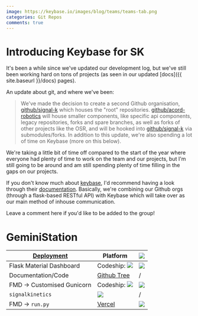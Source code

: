 ```yaml
---
image: https://keybase.io/images/blog/teams/teams-tab.png
categories: Git Repos
comments: true
---
```


# Introducing Keybase for SK
It's been a while since we've updated our development log, but we've still been working hard on tons of projects (as seen in our updated [docs]({{ site.baseurl }}/docs) pages).


An update about git, and where we've been:
> We've made the decision to create a second Github organisation, [github/signal-k](https://github.com/signal-k) which houses the "root" repositories. [github/acord-robotics](https://github.com/acord-robotics) will house smaller components, like specific api components, legacy repositories, forks and spare branches, as well as forks of other projects like the OSR, and will be hooked into [github/signal-k](https://github.com/signal-k) via submodules/forks.
In addition to this update, we're also spending a lot of time on Keybase (more on this below).



We're taking a little bit of time off compared to the start of the year where everyone had plenty of time to work on the team and our projects, but I'm still going to be around and am still spending plenty of time filling in the gaps on our projects.

If you don't know much about [keybase](https://keybase.io), I'd recommend having a look through their [documentation](https://book.keybase.io/docs/files). Basically, we're combining our Github orgs (through a flask-based RESTful API) with Keybase which will take over as our main method of inhouse communication.

Leave a comment here if you'd like to be added to the group!

# GeminiStation

| [Deployment](https://github.com/acord-robotics/api-heroku/tree/main/GeminiStation) | Platform | [![](https://img.shields.io/github/labels/acord-robotics/api-heroku/jira?color=green&label=Issues:t&logo=replit&style=social)](https://github.com/acord-robotics/api-heroku/issues/2) |
|---|---|---|
| Flask Material Dashboard | Codeship: [![](https://img.shields.io/codeship/0fd7c046-5825-4d75-ad81-0d14910a9ec2?color=green&logo=codeship&logoColor=green&style=for-the-badge)](https://app.codeship.com/projects/0fd7c046-5825-4d75-ad81-0d14910a9ec2/builds/641ffb10-d53a-46b8-8254-bf4d4daed2e5?component=1a48e666-6a80-440e-b7fa-54a979da5b04_1621416435_combined) | [![](https://img.shields.io/github/labels/acord-robotics/api-heroku/jira?color=green&label=GSCA-2&logo=replit&style=social)](https://signal-kinetics.atlassian.net/browse/GSCA-2) |
| Documentation/Code | [Github Tree](https://github.com/acord-robotics/api-heroku/tree/main/GeminiStation) | / |
| FMD -> Customised Gunicorn | Codeship: [![](https://img.shields.io/codeship/4d67960f-4849-41b0-9a1f-701e010eacc2?label=Build%20%28Gunicorn%2019.10.0%29&logo=codeship&style=flat-square)](https://app.codeship.com/projects/4d67960f-4849-41b0-9a1f-701e010eacc2) | [![](https://img.shields.io/github/labels/acord-robotics/api-heroku/jira?color=green&label=GSCA-2&logo=replit&style=social)](https://signal-kinetics.atlassian.net/browse/GSCA-2) |
| `signalkinetics` | [![](https://img.shields.io/keybase/xlm/G1zmotronn?logo=keybase&style=social)](https://keybase.io/team/signalkinetics) | / |
| FMD -> `run.py` | [Vercel](https://vercel.com/gizmotronn/flask-material-dashboard) | [![](https://img.shields.io/github/labels/acord-robotics/api-heroku/jira?color=green&label=GSCA-2&logo=replit&style=social)](https://signal-kinetics.atlassian.net/browse/GSCA-2) |


